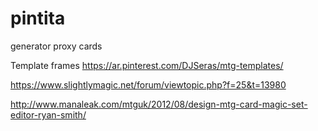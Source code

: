 # pintita
generator proxy cards

Template frames
https://ar.pinterest.com/DJSeras/mtg-templates/

https://www.slightlymagic.net/forum/viewtopic.php?f=25&t=13980


http://www.manaleak.com/mtguk/2012/08/design-mtg-card-magic-set-editor-ryan-smith/